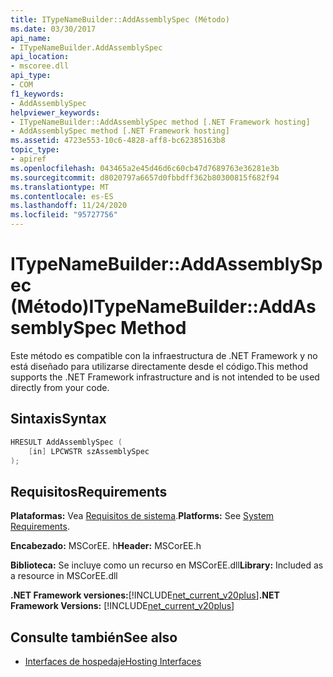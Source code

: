 ```yaml
---
title: ITypeNameBuilder::AddAssemblySpec (Método)
ms.date: 03/30/2017
api_name:
- ITypeNameBuilder.AddAssemblySpec
api_location:
- mscoree.dll
api_type:
- COM
f1_keywords:
- AddAssemblySpec
helpviewer_keywords:
- ITypeNameBuilder::AddAssemblySpec method [.NET Framework hosting]
- AddAssemblySpec method [.NET Framework hosting]
ms.assetid: 4723e553-10c6-4828-aff8-bc62385163b8
topic_type:
- apiref
ms.openlocfilehash: 043465a2e45d46d6c60cb47d7689763e36281e3b
ms.sourcegitcommit: d8020797a6657d0fbbdff362b80300815f682f94
ms.translationtype: MT
ms.contentlocale: es-ES
ms.lasthandoff: 11/24/2020
ms.locfileid: "95727756"
---
```

# <a name="itypenamebuilderaddassemblyspec-method"></a><span data-ttu-id="ad4c9-102">ITypeNameBuilder::AddAssemblySpec (Método)</span><span class="sxs-lookup"><span data-stu-id="ad4c9-102">ITypeNameBuilder::AddAssemblySpec Method</span></span>

<span data-ttu-id="ad4c9-103">Este método es compatible con la infraestructura de .NET Framework y no está diseñado para utilizarse directamente desde el código.</span><span class="sxs-lookup"><span data-stu-id="ad4c9-103">This method supports the .NET Framework infrastructure and is not intended to be used directly from your code.</span></span>  
  
## <a name="syntax"></a><span data-ttu-id="ad4c9-104">Sintaxis</span><span class="sxs-lookup"><span data-stu-id="ad4c9-104">Syntax</span></span>  
  
```cpp  
HRESULT AddAssemblySpec (  
    [in] LPCWSTR szAssemblySpec  
);  
```  
  
## <a name="requirements"></a><span data-ttu-id="ad4c9-105">Requisitos</span><span class="sxs-lookup"><span data-stu-id="ad4c9-105">Requirements</span></span>  

 <span data-ttu-id="ad4c9-106">**Plataformas:** Vea [Requisitos de sistema](../../get-started/system-requirements.md).</span><span class="sxs-lookup"><span data-stu-id="ad4c9-106">**Platforms:** See [System Requirements](../../get-started/system-requirements.md).</span></span>  
  
 <span data-ttu-id="ad4c9-107">**Encabezado:** MSCorEE. h</span><span class="sxs-lookup"><span data-stu-id="ad4c9-107">**Header:** MSCorEE.h</span></span>  
  
 <span data-ttu-id="ad4c9-108">**Biblioteca:** Se incluye como un recurso en MSCorEE.dll</span><span class="sxs-lookup"><span data-stu-id="ad4c9-108">**Library:** Included as a resource in MSCorEE.dll</span></span>  
  
 <span data-ttu-id="ad4c9-109">**.NET Framework versiones:**[!INCLUDE[net_current_v20plus](../../../../includes/net-current-v20plus-md.md)]</span><span class="sxs-lookup"><span data-stu-id="ad4c9-109">**.NET Framework Versions:** [!INCLUDE[net_current_v20plus](../../../../includes/net-current-v20plus-md.md)]</span></span>  
  
## <a name="see-also"></a><span data-ttu-id="ad4c9-110">Consulte también</span><span class="sxs-lookup"><span data-stu-id="ad4c9-110">See also</span></span>

- [<span data-ttu-id="ad4c9-111">Interfaces de hospedaje</span><span class="sxs-lookup"><span data-stu-id="ad4c9-111">Hosting Interfaces</span></span>](hosting-interfaces.md)

